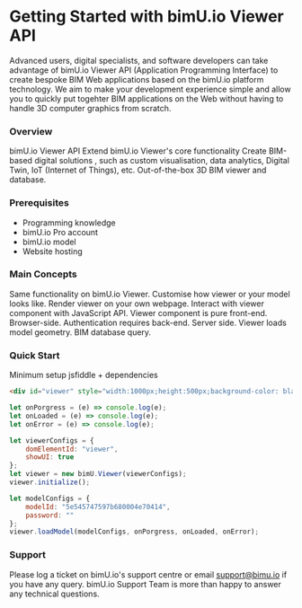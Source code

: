 # Getting Started with bimU.io Viewer API

Advanced users, digital specialists, and software developers can take advantage of bimU.io Viewer API (Application Programming Interface) to create bespoke BIM Web applications based on the bimU.io platform technology. We aim to make your development experience simple and allow you to quickly put togehter BIM applications on the Web without having to handle 3D computer graphics from scratch.

### Overview
bimU.io Viewer API
Extend bimU.io Viewer's core functionality
Create BIM-based digital solutions , such as custom visualisation, data analytics, Digital Twin, IoT (Internet of Things), etc.
Out-of-the-box 3D BIM viewer and database. 

### Prerequisites
- Programming knowledge
- bimU.io Pro account
- bimU.io model
- Website hosting

### Main Concepts
Same functionality on bimU.io Viewer. Customise how viewer or your model looks like.
Render viewer on your own webpage. Interact with viewer component with JavaScript API.
Viewer component is pure front-end. Browser-side.
Authentication requires back-end. Server side.
Viewer loads model geometry.
BIM database query.

### Quick Start
Minimum setup
jsfiddle + dependencies

``` html
<div id="viewer" style="width:1000px;height:500px;background-color: black;border: 5px solid black;"></div>
```

``` javascript
let onPorgress = (e) => console.log(e);
let onLoaded = (e) => console.log(e);
let onError = (e) => console.log(e);

let viewerConfigs = {
    domElementId: "viewer",
    showUI: true
};
let viewer = new bimU.Viewer(viewerConfigs);
viewer.initialize();

let modelConfigs = {
    modelId: "5e545747597b680004e70414",
    password: ""
};
viewer.loadModel(modelConfigs, onPorgress, onLoaded, onError);
```

### Support
Please log a ticket on bimU.io's support centre or email support@bimu.io if you have any query. bimU.io Support Team is more than happy to answer any technical questions.